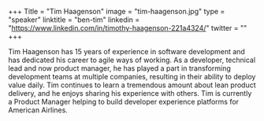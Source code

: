 +++
Title = "Tim Haagenson"
image = "tim-haagenson.jpg"
type = "speaker"
linktitle = "ben-tim"
linkedin = "https://www.linkedin.com/in/timothy-haagenson-221a4324/"
twitter = ""
+++

Tim Haagenson has 15 years of experience in software development and has dedicated his career to agile ways of working. As a developer, technical lead and now product manager, he has played a part in transforming development teams at multiple companies, resulting in their ability to deploy value daily. Tim continues to learn a tremendous amount about lean product delivery, and he enjoys sharing his experience with others. Tim is currently a Product Manager helping to build developer experience platforms for American Airlines.